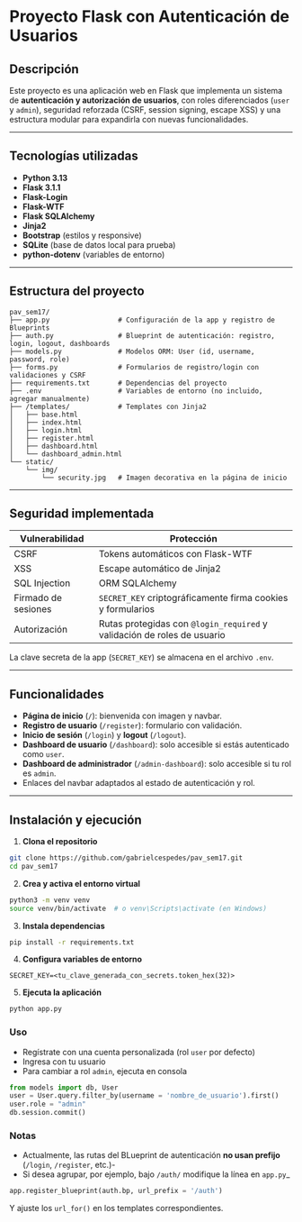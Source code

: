 # Proyecto Flask con Autenticación de Usuarios

## Descripción

Este proyecto es una aplicación web en Flask que implementa un sistema de **autenticación y autorización de usuarios**, con roles diferenciados (`user` y `admin`), seguridad reforzada (CSRF, session signing, escape XSS) y una estructura modular para expandirla con nuevas funcionalidades.

---

## Tecnologías utilizadas

- **Python 3.13**
- **Flask 3.1.1**
- **Flask-Login**
- **Flask-WTF**
- **Flask SQLAlchemy**
- **Jinja2**
- **Bootstrap** (estilos y responsive)
- **SQLite** (base de datos local para prueba)
- **python-dotenv** (variables de entorno)

---

## Estructura del proyecto


```text
pav_sem17/
├── app.py                 # Configuración de la app y registro de Blueprints
├── auth.py                # Blueprint de autenticación: registro, login, logout, dashboards
├── models.py              # Modelos ORM: User (id, username, password, role)
├── forms.py               # Formularios de registro/login con validaciones y CSRF
├── requirements.txt       # Dependencias del proyecto
├── .env                   # Variables de entorno (no incluido, agregar manualmente)
├── /templates/            # Templates con Jinja2
│   ├── base.html
│   ├── index.html
│   ├── login.html
│   ├── register.html
│   ├── dashboard.html
│   └── dashboard_admin.html
└── static/
    └── img/
        └── security.jpg   # Imagen decorativa en la página de inicio
```
---

## Seguridad implementada

| Vulnerabilidad     | Protección                                                                 |
|--------------------|----------------------------------------------------------------------------|
| CSRF               | Tokens automáticos con Flask-WTF                                           |
| XSS                | Escape automático de Jinja2                                                |
| SQL Injection      | ORM SQLAlchemy                                                             |
| Firmado de sesiones| `SECRET_KEY` criptográficamente firma cookies y formularios               |
| Autorización       | Rutas protegidas con `@login_required` y validación de roles de usuario    |

La clave secreta de la app (`SECRET_KEY`) se almacena en el archivo `.env`. 

---

## Funcionalidades

- **Página de inicio** (`/`): bienvenida con imagen y navbar.
- **Registro de usuario** (`/register`): formulario con validación.
- **Inicio de sesión** (`/login`) y **logout** (`/logout`).
- **Dashboard de usuario** (`/dashboard`): solo accesible si estás autenticado como `user`.
- **Dashboard de administrador** (`/admin-dashboard`): solo accesible si tu rol es `admin`.
- Enlaces del navbar adaptados al estado de autenticación y rol.

---

## Instalación y ejecución

1. **Clona el repositorio**

```bash
git clone https://github.com/gabrielcespedes/pav_sem17.git
cd pav_sem17
```

2. **Crea y activa el entorno virtual**
```bash
python3 -m venv venv
source venv/bin/activate  # o venv\Scripts\activate (en Windows)
```
3. **Instala dependencias**
```bash
pip install -r requirements.txt
```

4. **Configura variables de entorno**
```init
SECRET_KEY=<tu_clave_generada_con_secrets.token_hex(32)>
```

5. **Ejecuta la aplicación**
```bash
python app.py
```

### **Uso**
- Regístrate con una cuenta personalizada (rol ```user``` por defecto)
- Ingresa con tu usuario
- Para cambiar a rol ```admin```, ejecuta en consola

```python
from models import db, User
user = User.query.filter_by(username = 'nombre_de_usuario').first()
user.role = "admin"
db.session.commit()
```
### **Notas**
- Actualmente, las rutas del BLueprint de autenticación **no usan prefijo** (```/login```, ```/register```, etc.)-
- Si desea agrupar, por ejemplo, bajo ```/auth/``` modifique la línea en ```app.py```_

```python
app.register_blueprint(auth.bp, url_prefix = '/auth')
```

Y ajuste los ```url_for()``` en los templates correspondientes.